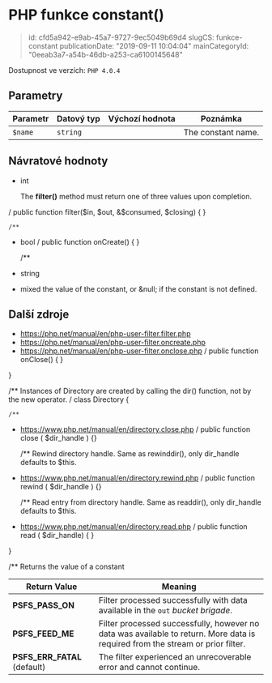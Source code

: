 PHP funkce constant()
================================

> id: cfd5a942-e9ab-45a7-9727-9ec5049b69d4
> slugCS: funkce-constant
> publicationDate: "2019-09-11 10:04:04"
> mainCategoryId: "0eeab3a7-a54b-46db-a253-ca6100145648"

Dostupnost ve verzích: `PHP 4.0.4`

Parametry
--------------

| Parametr | Datový typ | Výchozí hodnota | Poznámka |
|-----|-----|-----|-----|
| `$name` | `string` |  | The constant name. |


Návratové hodnoty
----------------


- int <p>
The <b>filter()</b> method must return one of
three values upon completion.
</p><table>

<thead>
<tr>
<th>Return Value</th>
<th>Meaning</th>
</tr>

</thead>

<tbody class="tbody">
<tr>
<td><b>PSFS_PASS_ON</b></td>
<td>
Filter processed successfully with data available in the
<code class="parameter">out</code> <em>bucket brigade</em>.
</td>
</tr>

<tr>
<td><b>PSFS_FEED_ME</b></td>
<td>
Filter processed successfully, however no data was available to
return. More data is required from the stream or prior filter.
</td>
</tr>

<tr>
<td><b>PSFS_ERR_FATAL</b> (default)</td>
<td>
The filter experienced an unrecoverable error and cannot continue.
</td>
</tr>

/
    public function filter($in, $out, &$consumed, $closing)
    {
    }

    /**
- bool
/
    public function onCreate()
    {
    }

    /**
- string
- mixed the value of the constant, or &null; if the constant is not
defined.

Další zdroje
------------


- https://php.net/manual/en/php-user-filter.filter.php
- https://php.net/manual/en/php-user-filter.oncreate.php
- https://php.net/manual/en/php-user-filter.onclose.php
/
    public function onClose()
    {
    }

}

/**
Instances of Directory are created by calling the dir() function, not by the new operator.
/
class Directory  {

    /**
- https://www.php.net/manual/en/directory.close.php
/
    public function close ( $dir_handle ) {}

    /**
Rewind directory handle.
Same as rewinddir(), only dir_handle defaults to $this.
- https://www.php.net/manual/en/directory.rewind.php
/
    public function rewind ( $dir_handle ) {}

    /**
Read entry from directory handle.
Same as readdir(), only dir_handle defaults to $this.
- https://www.php.net/manual/en/directory.read.php
/
    public function read ( $dir_handle) { }

}

/**
Returns the value of a constant
